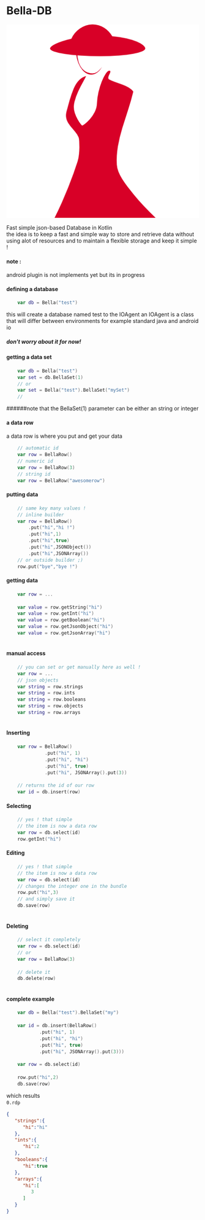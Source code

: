 # Bella-DB

![Icon](icon.png)

Fast simple json-based Database in Kotlin
<br/>
the idea is to keep a fast and simple way to store and retrieve data without using alot of resources and to maintain a flexible storage and keep it simple ! 
#### note :
android plugin is not implements yet but its in progress

#### defining a database
```kotlin
    var db = Bella("test")
```
this will create a database named test to the IOAgent 
an IOAgent is a class that will differ between environments for example standard java and android io
##### don't worry about it for now!
#### getting a data set
```kotlin
    var db = Bella("test")
    var set = db.BellaSet(1)
    // or 
    var set = Bella("test").BellaSet("mySet")
    // 
```
######note that the BellaSet(1) parameter can be either an string or integer

#### a data row
a data row is where you put and get your data
```kotlin
    // automatic id
    var row = BellaRow()
    // numeric id
    var row = BellaRow(3)
    // string id
    var row = BellaRow("awesomerow") 
```
#### putting data
```kotlin
    // same key many values !
    // inline builder
    var row = BellaRow()
        .put("hi","hi !")
        .put("hi",1)
        .put("hi",true)
        .put("hi",JSONObject())
        .put("hi",JSONArray())
    // or outside builder ;)                    
    row.put("bye","bye !") 
```
#### getting data
```kotlin
    var row = ...     
   
    var value = row.getString("hi")
    var value = row.getInt("hi")
    var value = row.getBoolean("hi")
    var value = row.getJsonObject("hi")
    var value = row.getJsonArray("hi")
    
```
#### manual access
```kotlin
    // you can set or get manually here as well !
    var row = ...     
    // json objects
    var string = row.strings
    var string = row.ints
    var string = row.booleans
    var string = row.objects
    var string = row.arrays
    
```

#### Inserting

```kotlin
    var row = BellaRow()
              .put("hi", 1)
              .put("hi", "hi")
              .put("hi", true)
              .put("hi", JSONArray().put(3))
              
    // returns the id of our row
    var id = db.insert(row)
```

#### Selecting
```kotlin
    // yes ! that simple
    // the item is now a data row
    var row = db.select(id)
    row.getInt("hi")
```

#### Editing
```kotlin
    // yes ! that simple
    // the item is now a data row
    var row = db.select(id)
    // changes the integer one in the bundle
    row.put("hi",3)
    // and simply save it
    db.save(row)
    
```

#### Deleting
```kotlin
    // select it completely 
    var row = db.select(id)
    // or 
    var row = BellaRow(3)
    
    // delete it
    db.delete(row)
    
```

#### complete example
```kotlin
    var db = Bella("test").BellaSet("my")

    var id = db.insert(BellaRow()
            .put("hi", 1)
            .put("hi", "hi")
            .put("hi", true)
            .put("hi", JSONArray().put(3)))

    var row = db.select(id)
    
    row.put("hi",2)
    db.save(row)
```

which results
<br/>
`
0.rdp
`
```json
{
   "strings":{
      "hi":"hi"
   },
   "ints":{
      "hi":2
   },
   "booleans":{
      "hi":true
   },
   "arrays":{
      "hi":[
         3
      ]
   }
}

```
